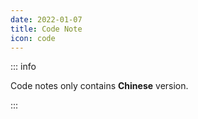 ```yaml
---
date: 2022-01-07
title: Code Note
icon: code
---
```


::: info

Code notes only contains **Chinese** version.

:::
